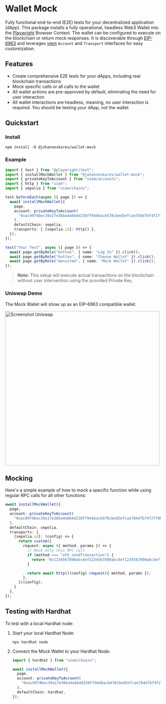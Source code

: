 # Wallet Mock
Fully functional end-to-end (E2E) tests for your decentralized application (dApp). This package installs a fully operational, headless Web3 Wallet into the [Playwright](https://github.com/microsoft/playwright) Browser Context. The wallet can be configured to execute on the blockchain or return mock responses. It is discoverable through [EIP-6963](https://eips.ethereum.org/EIPS/eip-6963) and leverages [viem](https://github.com/wevm/viem) `Account` and `Transport` interfaces for easy customization.

## Features
- Create comprehensive E2E tests for your dApps, including real blockchain transactions
- Mock specific calls or all calls to the wallet
- All wallet actions are pre-approved by default, eliminating the need for user interaction
- All wallet interactions are headless, meaning, no user interaction is required. You should be testing your dApp, not the wallet

## Quickstart
### Install
```shell
npm install -D @johanneskares/wallet-mock
```
### Example
```ts
import { test } from "@playwright/test";
import { installMockWallet } from "@johanneskares/wallet-mock";
import { privateKeyToAccount } from "viem/accounts";
import { http } from "viem";
import { sepolia } from "viem/chains";

test.beforeEach(async ({ page }) => {
  await installMockWallet({
    page,
    account: privateKeyToAccount(
      "0xac0974bec39a17e36ba4a6b4d238ff944bacb478cbed5efcae784d7bf4f2ff80",
    ),
    defaultChain: sepolia,
    transports: { [sepolia.id]: http() },
  });
});

test("Your Test", async ({ page }) => {
  await page.getByRole("button", { name: "Log In" }).click();
  await page.getByRole("button", { name: "Choose Wallet" }).click();
  await page.getByRole("menuitem", { name: "Mock Wallet" }).click();
});
```
> **Note:** This setup will execute actual transactions on the blockchain without user intervention using the provided Private Key.

### Uniswap Demo
The Mock Wallet will show up as an EIP-6963 compatible wallet.

<img width="500" alt="Screenshot Uniswap" src="https://github.com/johanneskares/wallet-mock/assets/1416628/b3d31df0-6273-42da-b00f-63bc8294a592">

## Mocking
Here's a simple example of how to mock a specific function while using regular RPC calls for all other functions:

```ts
await installMockWallet({
  page,
  account: privateKeyToAccount(
    "0xac0974bec39a17e36ba4a6b4d238ff944bacb478cbed5efcae784d7bf4f2ff80",
  ),
  defaultChain: sepolia,
  transports: {
    [sepolia.id]: (config) => {
      return custom({
        request: async ({ method, params }) => {
          // Mock only this RPC call
          if (method === "eth_sendTransaction") {
            return "0x1234567890abcdef1234567890abcdef1234567890abcdef1234567890abcdef";
          }

          return await http()(config).request({ method, params });
        },
      })(config);
    }
  },
});
```

## Testing with Hardhat
To test with a local Hardhat node:

1. Start your local Hardhat Node:
   ```shell
   npx hardhat node
   ```

2. Connect the Mock Wallet to your Hardhat Node:
   ```ts
   import { hardhat } from "viem/chains";

   await installMockWallet({
     page,
     account: privateKeyToAccount(
       "0xac0974bec39a17e36ba4a6b4d238ff944bacb478cbed5efcae784d7bf4f2ff80",
     ),
     defaultChain: hardhat,
   });
   ```
